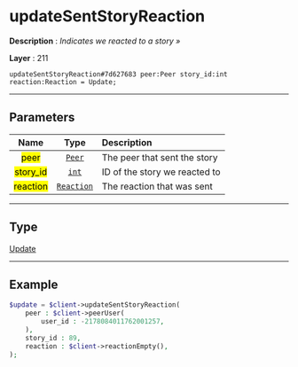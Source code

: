 # updateSentStoryReaction

**Description** : *Indicates we reacted to a story &raquo;*

**Layer** : 211

```tl
updateSentStoryReaction#7d627683 peer:Peer story_id:int reaction:Reaction = Update;
```

---

## Parameters

| Name | Type | Description |
| :---: | :---: | :--- |
| <mark>peer</mark> | [`Peer`](type/Peer) | The peer that sent the story |
| <mark>story_id</mark> | [`int`](type/int) | ID of the story we reacted to |
| <mark>reaction</mark> | [`Reaction`](type/Reaction) | The reaction that was sent |

---

## Type

[Update](type/Update)

---

## Example

```php
$update = $client->updateSentStoryReaction(
	peer : $client->peerUser(
		user_id : -2178084011762001257,
	),
	story_id : 89,
	reaction : $client->reactionEmpty(),
);
```